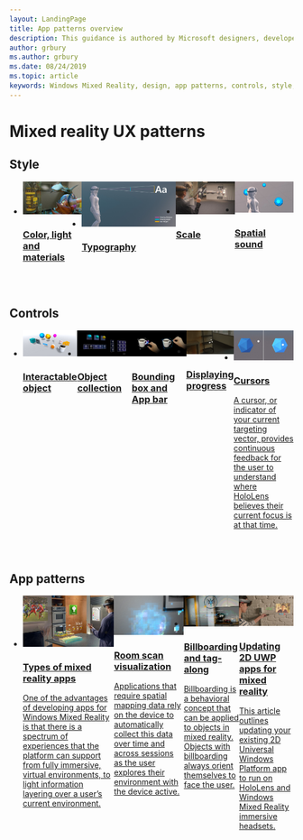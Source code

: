 ```yaml
---
layout: LandingPage
title: App patterns overview
description: This guidance is authored by Microsoft designers, developers, program managers, and researchers, whose work spans holographic devices (like HoloLens) and immersive devices (like the Acer and HP Windows Mixed Reality headsets). So, consider this work as a set of topics for ‘how to design for Windows head-mounted displays’.
author: grbury 
ms.author: grbury
ms.date: 08/24/2019
ms.topic: article
keywords: Windows Mixed Reality, design, app patterns, controls, style, HoloLens, interaction
---
```


# Mixed reality UX patterns

## Style

<ul id="cardtypes-W" class="cardsW panelContent" style="display: flex; margin-top: 0px;">
                            <li>
                                    <a href="color,-light-and-materials.md" title="Color, light and materials" data-linktype="absolute-path">
                                    <div class="cardSize">
                                        <div class="cardPadding">
                                            <div class="card">
                                                <div class="cardImageOuter">
                                                    <div class="cardImage">
                                                        <img src="images/640px-fragments.jpg" alt="Color, light and materials icon">
                                                    </div>
                                                </div>
                                                <div class="cardText">
                                                    <h3>Color, light and materials</h3>
                                                </div>
                                            </div>
                                        </div>
                                    </div>
                               </a>
                            </li>
                               <li>
                                  <a href="typography.md" title="Typography" data-linktype="absolute-path">
                                    <div class="cardSize">
                                        <div class="cardPadding">
                                            <div class="card">
                                                <div class="cardImageOuter">
                                                    <div class="cardImage">
                                                        <img src="images/text_in_unity_viewingangle.jpg" alt="Typography icon">
                                                    </div>
                                                </div>
                                                <div class="cardText">
                                                    <h3>Typography</h3>
                                                </div>
                                            </div>
                                        </div>
                                    </div>
                               </a>
                            </li>
                            <li>
                            <a href="scale.md" title="Scale" data-linktype="absolute-path">
                              <div class="cardSize">
                                  <div class="cardPadding">
                                      <div class="card">
                                          <div class="cardImageOuter">
                                              <div class="cardImage">
                                                  <img src="images/volvo-cars-microsoft-hololens-experience01-640px.jpg" alt="Scale icon">
                                              </div>
                                          </div>
                                          <div class="cardText">
                                              <h3>Scale</h3>
                                          </div>
                                      </div>
                                  </div>
                              </div>
                              </a>
                            </li>          
                              <li>
                              <a href="spatial-sound.md" title="Spatial sound" data-linktype="absolute-path">
                              <div class="cardSize">
                                  <div class="cardPadding">
                                      <div class="card">
                                          <div class="cardImageOuter">
                                              <div class="cardImage">
                                                  <img src="images/SpatialAudio.gif" alt="Spatial sound icon">
                                              </div>
                                          </div>
                                          <div class="cardText">
                                              <h3>Spatial sound</h3>
                                          </div>
                                      </div>
                                  </div>
                              </div>
                              </a>
                            </li>      
</ul>

<br>

## Controls

<ul id="cardtypes-W" class="cardsW panelContent" style="display: flex; margin-top: 0px;">
                            <li>
                                    <a href="interactable-object.md" title="Interactable object" data-linktype="absolute-path">
                                    <div class="cardSize">
                                        <div class="cardPadding">
                                            <div class="card">
                                                <div class="cardImageOuter">
                                                    <div class="cardImage">
                                                        <img src="images/640px-interactibleobject-hero-640px.jpg" alt="Interactable object icon">
                                                    </div>
                                                </div>
                                                <div class="cardText">
                                                    <h3>Interactable object</h3>
                                                </div>
                                            </div>
                                        </div>
                                    </div>
                               </a>
                            </li>
                               <li>
                                  <a href="object-collection.md" title="Object collection" data-linktype="absolute-path">
                                    <div class="cardSize">
                                        <div class="cardPadding">
                                            <div class="card">
                                                <div class="cardImageOuter">
                                                    <div class="cardImage">
                                                        <img src="images/640px-objectcollection-hero-640px.jpg" alt="Object collection icon">
                                                    </div>
                                                </div>
                                                <div class="cardText">
                                                    <h3>Object collection</h3>
                                                </div>
                                            </div>
                                        </div>
                                    </div>
                               </a>
                            </li>
                            <li>
                              <a href="app-bar-and-bounding-box.md" title="Bounding box and App bar" data-linktype="absolute-path">
                              <div class="cardSize">
                                  <div class="cardPadding">
                                      <div class="card">
                                          <div class="cardImageOuter">
                                              <div class="cardImage">
                                                  <img src="images/640px-boundingbox-hero.jpg" alt="Bounding box and App bar icon">
                                              </div>
                                          </div>
                                          <div class="cardText">
                                              <h3>Bounding box and App bar</h3>
                                          </div>
                                      </div>
                                  </div>
                              </div>
                              </a>
                            </li>
                            <li>
                            <a href="progress.md" title="Displaying progress" data-linktype="absolute-path">
                              <div class="cardSize">
                                  <div class="cardPadding">
                                      <div class="card">
                                          <div class="cardImageOuter">
                                              <div class="cardImage">
                                                  <img src="images/hololens2_loader.gif" alt="Displaying progress icon">
                                              </div>
                                          </div>
                                          <div class="cardText">
                                              <h3>Displaying progress</h3>
                                          </div>
                                      </div>
                                  </div>
                              </div>
                              </a>
                            </li>          
                            <li>
                            <a href="cursors.md" title="Cursors" data-linktype="absolute-path">
                              <div class="cardSize">
                                  <div class="cardPadding">
                                      <div class="card">
                                          <div class="cardImageOuter">
                                              <div class="cardImage">
                                                  <img src="images/gazetargeting-highlighting-640px.jpg" alt="Cursors icon">
                                              </div>
                                          </div>
                                          <div class="cardText">
                                              <h3>Cursors</h3>
                                              <p>A cursor, or indicator of your current targeting vector, provides continuous feedback for the user to understand where HoloLens believes their current focus is at that time.</p>
                                          </div>
                                      </div>
                                  </div>
                              </div>
                              </a>
                            </li>     
</ul>

<br>

## App patterns

<ul id="cardtypes-W" class="cardsW panelContent" style="display: flex; margin-top: 0px;">
                            <li>
                                    <a href="types-of-mixed-reality-apps.md" title="Types of mixed reality apps" data-linktype="absolute-path">
                                    <div class="cardSize">
                                        <div class="cardPadding">
                                            <div class="card">
                                                <div class="cardImageOuter">
                                                    <div class="cardImage">
                                                        <img src="images/enhancedenvironmentapps-640px.jpg" alt="Types of mixed reality apps icon">
                                                    </div>
                                                </div>
                                                <div class="cardText">
                                                    <h3>Types of mixed reality apps</h3>
                                                    <p>One of the advantages of developing apps for Windows Mixed Reality is that there is a spectrum of experiences that the platform can support from fully immersive, virtual environments, to light information layering over a user’s current environment.</p>
                                                </div>
                                            </div>
                                        </div>
                                    </div>
                               </a>
                            </li>
                               <li>
                                  <a href="room-scan-visualization.md" title="Room scan visualization" data-linktype="absolute-path">
                                    <div class="cardSize">
                                        <div class="cardPadding">
                                            <div class="card">
                                                <div class="cardImageOuter">
                                                    <div class="cardImage">
                                                        <img src="images/sr-mixedworld-140429-8pm-00068-1000px.png" alt="Room scan visualization icon">
                                                    </div>
                                                </div>
                                                <div class="cardText">
                                                    <h3>Room scan visualization</h3>
                                                    <p>Applications that require spatial mapping data rely on the device to automatically collect this data over time and across sessions as the user explores their environment with the device active.</p>
                                                </div>
                                            </div>
                                        </div>
                                    </div>
                               </a>
                            </li>          
                              <li>
                              <a href="billboarding-and-tag-along.md" title="Billboarding and tag-along" data-linktype="absolute-path">
                              <div class="cardSize">
                                  <div class="cardPadding">
                                      <div class="card">
                                          <div class="cardImageOuter">
                                              <div class="cardImage">
                                                  <img src="images/billboarding-fragments.gif" alt="Billboarding and tag-along icon">
                                              </div>
                                          </div>
                                          <div class="cardText">
                                              <h3>Billboarding and tag-along</h3>
                                              <p>Billboarding is a behavioral concept that can be applied to objects in mixed reality. Objects with billboarding always orient themselves to face the user.</p>
                                          </div>
                                      </div>
                                  </div>
                              </div>
                              </a>
                            </li>      
                               <li>
                               <a href="case-study-lessons-from-the-lowes-kitchen.md" title="Updating 2D UWP apps for mixed reality" data-linktype="absolute-path">
                              <div class="cardSize">
                                  <div class="cardPadding">
                                      <div class="card">
                                          <div class="cardImageOuter">
                                              <div class="cardImage">
                                                  <img src="images/500px-fix-a-broken-switch-with-hololens.jpg" alt="Updating 2D UWP apps for mixed reality icon">
                                              </div>
                                          </div>
                                          <div class="cardText">
                                              <h3>Updating 2D UWP apps for mixed reality</h3>
                                              <p>This article outlines updating your existing 2D Universal Windows Platform app to run on HoloLens and Windows Mixed Reality immersive headsets.</p>
                                          </div>
                                      </div>
                                  </div>
                              </div>
                             </a>
                            </li> 
</ul>